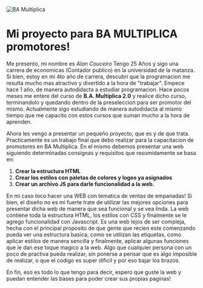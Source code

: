 ![BA Multiplica](https://i0.wp.com/www.barriada.com.ar/wp-content/uploads/2021/04/BAMultiplica.jpg?fit=500%2C392&ssl=1&resize=350%2C200)
# Mi proyecto para BA MULTIPLICA promotores!

Me presento, mi nombre es *Alan Couceiro* Tengo 25 Años y sigo una carrera de economicas (Contador publico) en la universidad de la matanza. Si bien, estoy en mi 4to año de carrera, descubri que la programacion me resulta mucho mas atractivo y divertido a la hora de "trabajar". Empece hace 1 año, de manera autodidacta a estudiar programacion. Hace pocos meses me entere del curso de **B.A. Multiplica 2.0** y realice dicho curso, terminandolo y quedando dentro de la preseleccion para ser promotor del mismo. Actualmente sigo estudiando de manera autodidacta al mismo tiempo que me capacito con estos cursos que suman mucho a la hora de aprenden.

Ahora les vengo a presentar un pequeño proyecto, que es y de que trata.
Practicamente es un trabajo final que debo realizar para la capacitacion de promotores en BA Multiplica. En el mismo debemos presentar una web siguiendo determinadas consignas y requisitos que resumidamente se basa en:
1. **Crear la estructura HTML**
2. **Crear los estilos con paletas de colores y logos ya asignados**
3. **Crear un archivo JS para darle funcionalidad a la web.**

En mi caso toco hacer una WEB con tematica de ventas de empanadas! Si bien, el diseño no es mi fuerte trate de utilizar las mejores opciones para presentar dicha web de manera que sea funcional y se vea linda.
La web contiene toda la estructura HTML, los estilos con CSS y finalmente se le agrego funcionalidad con Javascript. Es una web lejos de ser compleja, hecha con el principal proposito de que gente que recien este comenzando pueda ver una estructura basica, como se utilizan las etiquetas, como aplicar estilos de manera sencilla y finalmente, aplicar algunas funciones que le dan ese toque magico a la web. Algo que cualquier persona con un poco de practiva pueda realizar, sin ponerse a pensar que es algo imposible de realizar, o que el codigo es super dificil y por eso bajar los brazos.

En fin, eso es todo lo que tengo para decir, espero que guste la web y puedan entender las bases para poder crear sus propias paginas!
